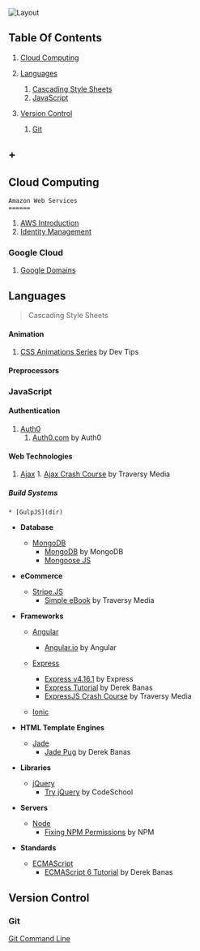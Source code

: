 ![Layout](https://raw.github.com/elwoodberry/education/master/_img/headers/890x400__header_education.png)

## Table Of Contents
1. [Cloud Computing](#cloud-computing)
1. [Languages](#languages)
    1. [Cascading Style Sheets](#cascading-style-sheets)
    1. [JavaScript](#javascript)

1. [Version Control](#version-control)
    1. [Git](#git)
## +






## Cloud Computing
    Amazon Web Services
    ======
1. [AWS Introduction](dir/)
1. [Identity Management](dir/)

### Google Cloud
1. [Google Domains](dir/)






## Languages
> Cascading Style Sheets
#### Animation

1. [CSS Animations Series](dir/languages/css/animation/css-animations-series) by Dev Tips

#### Preprocessors






### JavaScript
#### Authentication
  1. [Auth0](dir/languages/javascript/auth0)
      1. [Auth0.com](dir/languages/javascript/auth0/auth0) by Auth0

#### Web Technologies  
  1. [Ajax](dir/languages/javascript/ajax)
    1. [Ajax Crash Course](dir/languages/javascript/ajax/ajax-crash-course) by Traversy Media


##### Build Systems
    * [GulpJS](dir)

  * **Database**  
    * [MongoDB](dir/languages/javascript/mongodb)
      * [MongoDB](dir/languages/javascript/mongodb/mongodb) by MongoDB
      * [Mongoose JS]()

  * **eCommerce**
    * [Stripe.JS](dir/languages/javascript/stripe)
      * [Simple eBook](dir/languages/javascript/simple-ebook) by Traversy Media

  * **Frameworks**
    * [Angular](dir/languages/javascript/angular)
      * [Angular.io](dir/languages/javascript/angular/angular-io) by Angular

    * [Express](dir/languages/javascript/express)
      * [Express v4.16.1](dir/languages/javascript/express/express_v4-16-1) by Express
      * [Express Tutorial](dir/languages/javascript/express/express-tutorial) by Derek Banas
      * [ExpressJS Crash Course](dir/languages/javascript/express/expressjs-crash-course) by Traversy Media

    * [Ionic](dir/languages/javascript/ionic)

  * **HTML Template Engines**
    * [Jade](dir/languages/javascript/jade)
      * [Jade Pug](dir/languages/javascript/jade/jade-pug) by Derek Banas

  * **Libraries**  
    * [jQuery](dir/languages/javascript/jquery)
      * [Try jQuery](dir/languages/javascript/jquery/try-jquery) by CodeSchool

  * **Servers**
    * [Node](dir/languages/javascript/node)
      * [Fixing NPM Permissions](dir/languages/javascript/node/fixing-npm-permissions) by NPM

  * **Standards**
    * [ECMAScript](dir/languages/javascript/ecmascript)
      * [ECMAScript 6 Tutorial](dir/languages/javascript/ecmascript/ecmascript-6-tutorial) by Derek Banas

## Version Control

### Git
[Git Command Line](dir/version-control/git)
